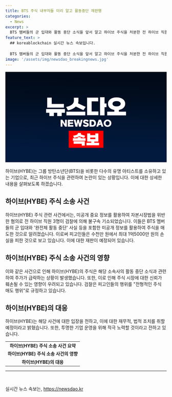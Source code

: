 ```yaml
---
title: BTS 주식 내부자들 미리 알고 활동중단 재판행
categories:
  - News
excerpt: >
  BTS 멤버들의 군 입대와 활동 중단 소식을 앞서 알고 하이브 주식을 처분한 전 하이브 직원 3명이 불구속 기소되었습니다. 이들은 BTS 멤버들의 군 입대와 완전체 활동 중단 사실이 포함된 영상이 곧 공개될 것을 알게 되자, 하이브 주식을 공개 직전에 처분해 최대 1억5000만여 원의 손실을 회피했습니다. 검찰은 이를 전형적인 주식 매도 행위로 보고 있습니다. [박동환 기자]
feature_text: >
  ## koreablockchain 실시간 뉴스 속보입니다.

  BTS 멤버들의 군 입대와 활동 중단 소식을 앞서 알고 하이브 주식을 처분한 전 하이브 직원 3명이 불구속 기소되었습니다. 이들은 BTS 멤버들의 군 입대와 완전체 활동 중단 사실이 포함된 영상이 곧 공개될 것을 알게 되자, 하이브 주식을 공개 직전에 처분해 최대 1억5000만여 원의 손실을 회피했습니다. 검찰은 이를 전형적인 주식 매도 행위로 보고 있습니다. [박동환 기자]
image: '/assets/img/newsdao_breakingnews.jpg'
---
```


<p><img src="/assets/img/newsdao_breakingnews.jpg" alt="koreablockchain 속보" /></p>

<p data-ke-size="size16">하이브(HYBE)는 그룹 방탄소년단(BTS)을 비롯한 다수의 유명 아티스트를 소유하고 있는 기업으로, 최근 하이브 주식을 관련하여 논란이 있는 상황입니다. 이에 대한 상세한 내용을 살펴보도록 하겠습니다.</p>

<h2 data-ke-size="size26">하이브(HYBE) 주식 소송 사건</h2>

<p data-ke-size="size16">하이브(HYBE) 주식 관련 사건에서는, 미공개 중요 정보를 활용하여 자본시장법을 위반한 혐의로 전 하이브 직원 3명이 검찰에 의해 불구속 기소되었습니다. 이들은 BTS 멤버들의 군 입대와 '완전체 활동 중단' 사실 등을 포함한 미공개 정보를 활용하여 주식을 매도한 것으로 알려졌습니다. 이로써 피고인들은 수천만 원에서 최대 1억5000만 원의 손실을 피한 것으로 보고 있습니다. 이에 대한 재판이 예정되어 있습니다.</p>

<h2 data-ke-size="size26">하이브(HYBE) 주식 소송 사건의 영향</h2>

<p data-ke-size="size16">이와 같은 사건으로 인해 하이브(HYBE)의 주식은 해당 소속사의 활동 중단 소식과 관련하여 주가가 급락하는 상황이 발생했습니다. 또한, 이로 인해 주식 시장에 대한 신뢰가 훼손될 수 있는 영향이 우려되고 있습니다. 검찰은 피고인들의 행위를 "전형적인 주식 매도 행위"로 규정하고 있습니다.</p>

<h2 data-ke-size="size26">하이브(HYBE)의 대응</h2>

<p data-ke-size="size16">하이브(HYBE)는 해당 사건에 대한 입장을 전하고, 이에 대한 재무적, 법적 조치를 취할 예정이라고 밝혔습니다. 또한, 투명한 기업 운영을 위해 적극 노력할 것이라고 전하고 있습니다.</p>

<table>
    <tr>
        <td style="text-align: center; height: 17px;"><b>하이브(HYBE) 주식 소송 사건 요약</b></td>
    </tr>
    <tr>
        <td style="text-align: center; height: 17px;"><b>하이브(HYBE) 주식 소송 사건의 영향</b></td>
    </tr>
    <tr>
        <td style="text-align: center; height: 17px;"><b>하이브(HYBE)의 대응</b></td>
    </tr>
</table>

<hr>

<p data-ke-size="size16">&nbsp;</p>
실시간 뉴스 속보는, <a href="https://newsdao.kr" rel="dofollow">https://newsdao.kr</a>


